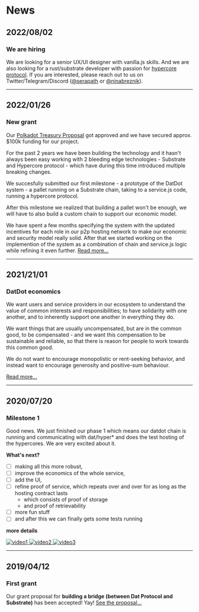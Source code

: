 # News

## 2022/08/02
### We are hiring

We are looking for a senior UX/UI designer with vanilla.js skills. And we are also looking for a rust/substrate developer with passion for [hypercore protocol](https://hypercore-protocol.org). If you are interested, please reach out to us on Twitter/Telegram/Discord ([@serapath](https://twitter.com/serapath) or [@ninabreznik](https://twitter.com/ninabreznik)).

---

## 2022/01/26
### New grant

Our [Polkadot Treasury Proposal](https://polkadot.polkassembly.io/motion/145) got approved and we have secured approx. $100k funding for our project. 

For the past 2 years we have been building the technology and it hasn't always been easy working with 2 bleeding edge technologies - Substrate and Hypercore protocol - which have during this time introduced multiple breaking changes.

We succesfully submitted our first milestone - a prototype of the DatDot system - a pallet running on a Substrate chain, taking to a service.js code, running a hypercore protocol.

After this milestone we realized that building a pallet won't be enough, we will have to also build a custom chain to support our economic model.

We have spent a few months specifying the system with the updated incentives for each role in our p2p hosting network to make our economic and security model really solid. After that we started working on the implemention of the system as a combination of chain and service.js logic while refining it even further. [Read more...](https://app.subsocial.network/@DatDot/polkadot-treasury-proposal-30412)


---

## 2021/21/01
### DatDot economics

We want users and service providers in our ecosystem to understand the value of common interests and responsibilities; to have solidarity with one another, and to inherently support one another in everything they do.

We want things that are usually uncompensated, but are in the common good, to be compensated - and we want this compensation to be sustainable and reliable, so that there is reason for people to work towards this common good.

We do not want to encourage monopolistic or rent-seeking behavior, and instead want to encourage generosity and positive-sum behaviour.

[Read more...](https://app.subsocial.network/@DatDot/dat-dot-economics-a-first-proposal-863)

---


## 2020/07/20 
### Milestone 1
Good news. We just finished our phase 1 which means our datdot chain is running and communicating with dat/hyper* and does the test hosting of the hypercores. 
We are very excited about it.

**What's next?**
* [ ] making all this more robust, 
* [ ] improve the economics of the whole service,
* [ ] add the UI,
* [ ] refine proof of service, which repeats over and over for as long as the hosting contract lasts
  * which consists of proof of storage
  * and proof of retrievability
* [ ] more fun stuff 
* [ ] and after this we can finally gets some tests running

**more details**

<a href="https://www.loom.com/share/9a861cffba244c089efa094e15979cd2" target="_blank">
  <img src="/packages/datdot/blob/2020.07.20-milestone1/video1.jpeg" alt="video1">
</a>
<a href="https://www.loom.com/share/43670f31c0be42029d5d968da5ae3eb2" target="_blank">
  <img src="/packages/datdot/blob/2020.07.20-milestone1/video2.jpeg" alt="video2">
</a>
<a href="https://www.loom.com/share/7d0aee905e26412894904c2c6efacfac" target="_blank">
  <img src="/packages/datdot/blob/2020.07.20-milestone1/video3.jpeg" alt="video3">
</a>

---

## 2019/04/12
### First grant

Our grant proposal for **building a bridge (between Dat Protocol and Substrate)** has been accepted! Yay! [See the proposal...](https://github.com/w3f/General-Grants-Program/blob/master/grants/speculative/datdot.md)
